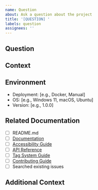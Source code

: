 ```yaml
---
name: Question
about: Ask a question about the project
title: '[QUESTION] '
labels: question
assignees: ''
---
```


## Question

<!-- Your question here -->

## Context

<!-- What are you trying to accomplish? What have you already tried? -->

## Environment

<!-- If relevant, describe your setup -->

- Deployment: [e.g., Docker, Manual]
- OS: [e.g., Windows 11, macOS, Ubuntu]
- Version: [e.g., 1.0.0]

## Related Documentation

<!-- Have you checked these resources? -->

- [ ] README.md
- [ ] [Documentation](./docs/)
- [ ] [Accessibility Guide](./docs/ACCESSIBILITY.md)
- [ ] [API Reference](./docs/API.md)
- [ ] [Tag System Guide](./docs/TAGS.md)
- [ ] [Contributing Guide](./docs/CONTRIBUTING.md)
- [ ] Searched existing issues

## Additional Context

<!-- Any other relevant information -->
